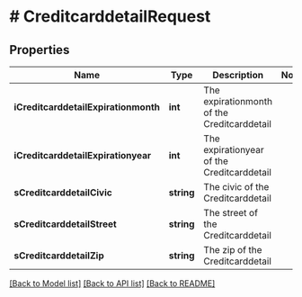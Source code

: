 # # CreditcarddetailRequest

## Properties

Name | Type | Description | Notes
------------ | ------------- | ------------- | -------------
**iCreditcarddetailExpirationmonth** | **int** | The expirationmonth of the Creditcarddetail |
**iCreditcarddetailExpirationyear** | **int** | The expirationyear of the Creditcarddetail |
**sCreditcarddetailCivic** | **string** | The civic of the Creditcarddetail |
**sCreditcarddetailStreet** | **string** | The street of the Creditcarddetail |
**sCreditcarddetailZip** | **string** | The zip of the Creditcarddetail |

[[Back to Model list]](../../README.md#models) [[Back to API list]](../../README.md#endpoints) [[Back to README]](../../README.md)
